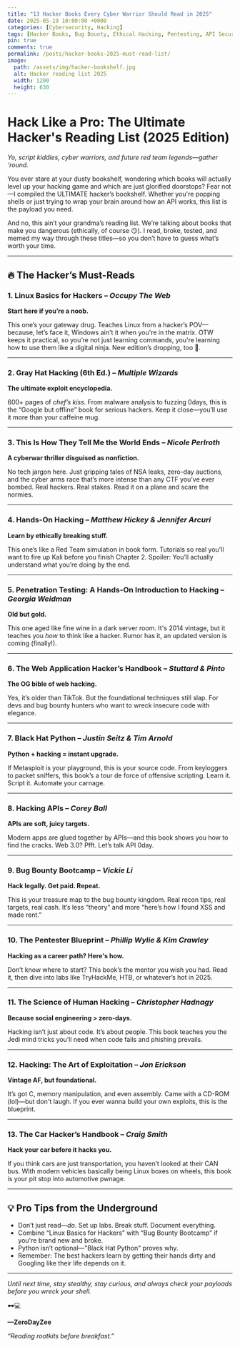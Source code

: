```yaml
---
title: "13 Hacker Books Every Cyber Warrior Should Read in 2025"
date: 2025-05-19 10:00:00 +0000
categories: [Cybersecurity, Hacking]
tags: [Hacker Books, Bug Bounty, Ethical Hacking, Pentesting, API Security, Python, InfoSec, Web Security]
pin: true
comments: true
permalink: /posts/hacker-books-2025-must-read-list/
image:
  path: /assets/img/hacker-bookshelf.jpg
  alt: Hacker reading list 2025
  width: 1200
  height: 630
---
```


# **Hack Like a Pro: The Ultimate Hacker's Reading List (2025 Edition)**

*Yo, script kiddies, cyber warriors, and future red team legends—gather ‘round.*

You ever stare at your dusty bookshelf, wondering which books will actually level up your hacking game and which are just glorified doorstops? Fear not—I compiled the ULTIMATE hacker’s bookshelf. Whether you're popping shells or just trying to wrap your brain around how an API works, this list is the payload you need.

And no, this ain’t your grandma’s reading list. We’re talking about books that make you dangerous (ethically, of course 😏). I read, broke, tested, and memed my way through these titles—so you don’t have to guess what’s worth your time.

---

## 🔥 The Hacker’s Must-Reads

### 1. **Linux Basics for Hackers** – *Occupy The Web*

**Start here if you’re a noob.**

This one’s your gateway drug. Teaches Linux from a hacker’s POV—because, let’s face it, Windows ain't it when you're in the matrix. OTW keeps it practical, so you’re not just learning commands, you're learning how to use them like a digital ninja. New edition’s dropping, too 👀.

---

### 2. **Gray Hat Hacking (6th Ed.)** – *Multiple Wizards*

**The ultimate exploit encyclopedia.**

600+ pages of *chef’s kiss*. From malware analysis to fuzzing 0days, this is the “Google but offline” book for serious hackers. Keep it close—you’ll use it more than your caffeine mug.

---

### 3. **This Is How They Tell Me the World Ends** – *Nicole Perlroth*

**A cyberwar thriller disguised as nonfiction.**

No tech jargon here. Just gripping tales of NSA leaks, zero-day auctions, and the cyber arms race that’s more intense than any CTF you’ve ever bombed. Real hackers. Real stakes. Read it on a plane and scare the normies.

---

### 4. **Hands-On Hacking** – *Matthew Hickey & Jennifer Arcuri*

**Learn by ethically breaking stuff.**

This one’s like a Red Team simulation in book form. Tutorials so real you’ll want to fire up Kali before you finish Chapter 2. Spoiler: You’ll actually understand what you’re doing by the end.

---

### 5. **Penetration Testing: A Hands-On Introduction to Hacking** – *Georgia Weidman*

**Old but gold.**

This one aged like fine wine in a dark server room. It's 2014 vintage, but it teaches you *how* to think like a hacker. Rumor has it, an updated version is coming (finally!).

---

### 6. **The Web Application Hacker’s Handbook** – *Stuttard & Pinto*

**The OG bible of web hacking.**

Yes, it’s older than TikTok. But the foundational techniques still slap. For devs and bug bounty hunters who want to wreck insecure code with elegance.

---

### 7. **Black Hat Python** – *Justin Seitz & Tim Arnold*

**Python + hacking = instant upgrade.**

If Metasploit is your playground, this is your source code. From keyloggers to packet sniffers, this book’s a tour de force of offensive scripting. Learn it. Script it. Automate your carnage.

---

### 8. **Hacking APIs** – *Corey Ball*

**APIs are soft, juicy targets.**

Modern apps are glued together by APIs—and this book shows you how to find the cracks. Web 3.0? Pfft. Let’s talk API 0day.

---

### 9. **Bug Bounty Bootcamp** – *Vickie Li*

**Hack legally. Get paid. Repeat.**

This is your treasure map to the bug bounty kingdom. Real recon tips, real targets, real cash. It’s less “theory” and more “here’s how I found XSS and made rent.”

---

### 10. **The Pentester Blueprint** – *Phillip Wylie & Kim Crawley*

**Hacking as a career path? Here's how.**

Don’t know where to start? This book’s the mentor you wish you had. Read it, then dive into labs like TryHackMe, HTB, or whatever’s hot in 2025.

---

### 11. **The Science of Human Hacking** – *Christopher Hadnagy*

**Because social engineering > zero-days.**

Hacking isn’t just about code. It’s about people. This book teaches you the Jedi mind tricks you’ll need when code fails and phishing prevails.

---

### 12. **Hacking: The Art of Exploitation** – *Jon Erickson*

**Vintage AF, but foundational.**

It’s got C, memory manipulation, and even assembly. Came with a CD-ROM (lol)—but don't laugh. If you ever wanna build your own exploits, this is the blueprint.

---

### 13. **The Car Hacker’s Handbook** – *Craig Smith*

**Hack your car before it hacks you.**

If you think cars are just transportation, you haven’t looked at their CAN bus. With modern vehicles basically being Linux boxes on wheels, this book is your pit stop into automotive pwnage.

---

## 💡 Pro Tips from the Underground

- Don’t just read—*do*. Set up labs. Break stuff. Document everything.
- Combine “Linux Basics for Hackers” with “Bug Bounty Bootcamp” if you're brand new and broke.
- Python isn’t optional—"Black Hat Python" proves why.
- Remember: The best hackers learn by getting their hands dirty and Googling like their life depends on it.

---

*Until next time, stay stealthy, stay curious, and always check your payloads before you wreck your shell.*

🕶️💻

**—ZeroDayZee**

*“Reading rootkits before breakfast.”*
